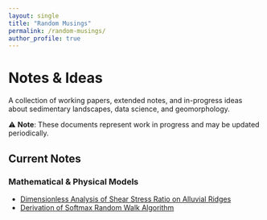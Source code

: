 ```yaml
---
layout: single
title: "Random Musings"
permalink: /random-musings/
author_profile: true
---
```


# Notes & Ideas

A collection of working papers, extended notes, and in-progress ideas about sedimentary landscapes, data science, and geomorphology.

⚠️ **Note**: These documents represent work in progress and may be updated periodically.

## Current Notes

### Mathematical & Physical Models
- [Dimensionless Analysis of Shear Stress Ratio on Alluvial Ridges](/files/random-musings/A%20dimensionless%20analysis%20of%20the%20shear%20stress%20ratio%20on%20an%20alluvial%20ridge.pdf)
- [Derivation of Softmax Random Walk Algorithm](/files/random-musings/Derivation%20of%20Softmax%20Random%20Walk%20Algorithm.pdf)


